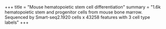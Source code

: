 +++
title = "Mouse hematopoietic stem cell differentiation"
summary = "1.6k hematopoietic stem and progenitor cells from mouse bone marrow. Sequenced by Smart-seq2.1920 cells x 43258 features with 3 cell type labels"
+++
